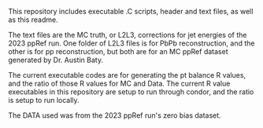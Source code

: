 This repository includes executable .C scripts, header and text files, as well as this readme. 

The text files are the MC truth, or L2L3, corrections for jet energies of the 2023 ppRef run. One folder of L2L3 files is for PbPb reconstruction, and the other is for pp reconstruction, but both are for an MC ppRef dataset generated by Dr. Austin Baty.

The current executable codes are for generating the pt balance R values, and the ratio of those R values for MC and Data. The current R value executables in this repository are setup to run through condor, and the ratio is setup to run locally.

The DATA used was from the 2023 ppRef run's zero bias dataset.
